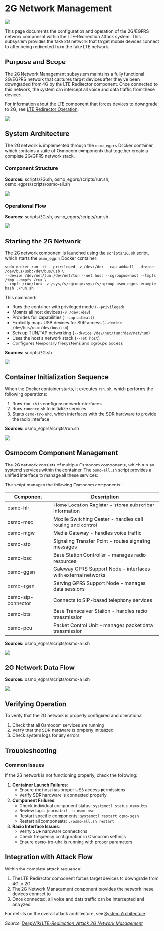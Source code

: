 # 2G Network Management

![](2G-Network-Management-1.png)

This page documents the configuration and operation of the 2G/EGPRS network component within the LTE-Redirection Attack system. This subsystem provides the fake 2G network that target mobile devices connect to after being redirected from the fake LTE network.

## Purpose and Scope

The 2G Network Management subsystem maintains a fully functional 2G/EGPRS network that captures target devices after they've been downgraded from 4G by the LTE Redirector component. Once connected to this network, the system can intercept all voice and data traffic from these devices.

For information about the LTE component that forces devices to downgrade to 2G, see [LTE Redirector Operation](3.2-lte-redirector-operation.md).

![](2G-Network-Management-2.png)

## System Architecture

The 2G network is implemented through the `osmo_egprs` Docker container, which contains a suite of Osmocom components that together create a complete 2G/GPRS network stack.

### Component Structure

**Sources:** scripts/2G.sh, osmo_egprs/scripts/run.sh, osmo_egprs/scripts/osmo-all.sh

![](2G-Network-Management-3.png)

### Operational Flow

**Sources:** scripts/2G.sh, osmo_egprs/scripts/run.sh

![](2G-Network-Management-4.png)

## Starting the 2G Network

The 2G network component is launched using the `scripts/2G.sh` script, which starts the `osmo_egprs` Docker container:

```
sudo docker run -it --privileged -v /dev:/dev --cap-add=all --device /dev/bus/usb:/dev/bus/usb \
--device /dev/net/tun:/dev/net/tun --net host --cgroupns=host --tmpfs /tmp --tmpfs /run \
--tmpfs /run/lock -v /sys/fs/cgroup:/sys/fs/cgroup osmo_egprs-example bash ./run.sh
```

This command:

* Runs the container with privileged mode (`--privileged`)
* Mounts all host devices (`-v /dev:/dev`)
* Provides full capabilities (`--cap-add=all`)
* Explicitly maps USB devices for SDR access (`--device /dev/bus/usb:/dev/bus/usb`)
* Sets up TUN/TAP networking (`--device /dev/net/tun:/dev/net/tun`)
* Uses the host's network stack (`--net host`)
* Configures temporary filesystems and cgroups access

**Sources:** scripts/2G.sh

![](2G-Network-Management-5.png)

## Container Initialization Sequence

When the Docker container starts, it executes `run.sh`, which performs the following operations:

1. Runs `tun.sh` to configure network interfaces
2. Runs `runonce.sh` to initialize services
3. Starts `osmo-trx-uhd`, which interfaces with the SDR hardware to provide the radio interface

**Sources:** osmo_egprs/scripts/run.sh

![](2G-Network-Management-6.png)

## Osmocom Component Management

The 2G network consists of multiple Osmocom components, which run as systemd services within the container. The `osmo-all.sh` script provides a unified interface to manage all these services:

The script manages the following Osmocom components:

| Component          | Description                                                   |
| ------------------ | ------------------------------------------------------------- |
| osmo-hlr           | Home Location Register - stores subscriber information        |
| osmo-msc           | Mobile Switching Center - handles call routing and control    |
| osmo-mgw           | Media Gateway - handles voice traffic                         |
| osmo-stp           | Signaling Transfer Point - routes signaling messages          |
| osmo-bsc           | Base Station Controller - manages radio resources             |
| osmo-ggsn          | Gateway GPRS Support Node - interfaces with external networks |
| osmo-sgsn          | Serving GPRS Support Node - manages data sessions             |
| osmo-sip-connector | Connects to SIP-based telephony services                      |
| osmo-bts           | Base Transceiver Station - handles radio transmission         |
| osmo-pcu           | Packet Control Unit - manages packet data transmission        |

**Sources:** osmo_egprs/scripts/osmo-all.sh

![](2G-Network-Management-7.png)

## 2G Network Data Flow

**Sources:** osmo_egprs/scripts/osmo-all.sh

![](2G-Network-Management-8.png)

## Verifying Operation

To verify that the 2G network is properly configured and operational:

1. Check that all Osmocom services are running
2. Verify that the SDR hardware is properly initialized
3. Check system logs for any errors

## Troubleshooting

### Common Issues

If the 2G network is not functioning properly, check the following:

1. **Container Launch Failures**:  
   * Ensure the host has proper USB access permissions  
   * Verify SDR hardware is connected properly
2. **Component Failures**:  
   * Check individual component status: `systemctl status osmo-bts`  
   * Review logs: `journalctl -u osmo-bsc`  
   * Restart specific components: `systemctl restart osmo-sgsn`  
   * Restart all components: `./osmo-all.sh restart`
3. **Radio Interface Issues**:  
   * Verify SDR hardware connections  
   * Check frequency configuration in Osmocom settings  
   * Ensure osmo-trx-uhd is running with proper parameters

## Integration with Attack Flow

Within the complete attack sequence:

1. The LTE Redirector component forces target devices to downgrade from 4G to 2G
2. The 2G Network Management component provides the network these devices connect to
3. Once connected, all voice and data traffic can be intercepted and analyzed

For details on the overall attack architecture, see [System Architecture](4-system-architecture.md).

*Source: [DeepWiki LTE-Redirection_Attack 2G Network Management](https://deepwiki.com/AidasDir/LTE-Redirection_Attack/3.3-2g-network-management)* 